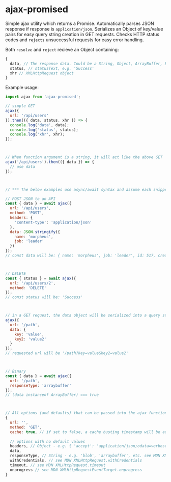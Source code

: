 # ajax-promised

Simple ajax utility which returns a Promise. Automatically parses JSON response if response is `application/json`. Serializes an Object of key/value pairs for easy query string creation in GET requests. 
Checks HTTP status codes and `rejects` unsuccessful requests for easy error handling. 

Both `resolve` and `reject` recieve an Object containing:
```javascript
{ 
  data, // The response data. Could be a String, Object, ArrayBuffer, Blob, Document
  status, // statusText, e.g. 'Success'
  xhr // XMLHttpRequest object
}
```

Example usage:
```javascript
import ajax from 'ajax-promised';

// simple GET
ajax({
  url: '/api/users'
}).then(({ data, status, xhr }) => {
  console.log('data', data);
  console.log('status', status);
  console.log('xhr', xhr);
});



// When function argument is a string, it will act like the above GET
ajax('/api/users').then(({ data }) => {
  // use data
});



// *** The below examples use async/await syntax and assume each snippets is inside an async function ***

// POST JSON to an API
const { data } = await ajax({
  url: '/api/users',
  method: 'POST',
  headers: {
    'content-type': 'application/json'
  },
  data: JSON.stringify({
    name: 'morpheus',
    job: 'leader'
  })
});
// const data will be: { name: 'morpheus', job: 'leader', id: 517, createdAt: '2019-08-15T18:41:22.185Z' }



// DELETE
const { status } = await ajax({
  url: '/api/users/2',
  method: 'DELETE'
});
// const status will be: 'Success'



// in a GET request, the data object will be serialized into a query string
ajax({
  url: '/path',
  data: {
    key: 'value',
    key2: 'value2'
  }
});
// requested url will be '/path?key=value&key2=value2'



// Binary
const { data } = await ajax({
  url: '/path',
  responseType: 'arraybuffer'
});
// (data instanceof ArrayBuffer) === true



// All options (and defaults) that can be passed into the ajax function
{
  url: '',
  method: 'GET',
  cache: true, // if set to false, a cache busting timestamp will be added to the request url
  
  // options with no default values
  headers, // Object - e.g. { 'accept': 'application/json;odata=verbose' }
  data,
  responseType, // String - e.g. 'blob', 'arraybuffer', etc. see MDN XMLHttpRequest.responseType
  withCredentials, // see MDN XMLHttpRequest.withCredentials
  timeout, // see MDN XMLHttpRequest.timeout
  onprogress // see MDN XMLHttpRequestEventTarget.onprogress
}
```

